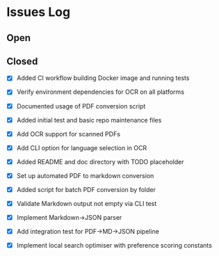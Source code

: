 # Issues Log

## Open

## Closed
- [x] Added CI workflow building Docker image and running tests
- [x] Verify environment dependencies for OCR on all platforms
- [x] Documented usage of PDF conversion script
- [x] Added initial test and basic repo maintenance files
- [x] Add OCR support for scanned PDFs
- [x] Add CLI option for language selection in OCR

- [x] Added README and doc directory with TODO placeholder
- [x] Set up automated PDF to markdown conversion
- [x] Added script for batch PDF conversion by folder
- [x] Validate Markdown output not empty via CLI test
- [x] Implement Markdown→JSON parser
- [x] Add integration test for PDF→MD→JSON pipeline
- [x] Implement local search optimiser with preference scoring constants
